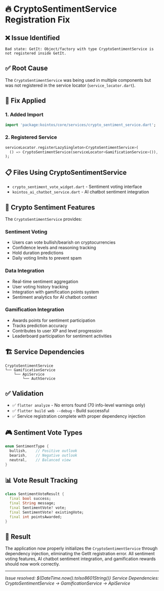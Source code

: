 # 🔥 CryptoSentimentService Registration Fix

## ❌ **Issue Identified**
```
Bad state: GetIt: Object/factory with type CryptoSentimentService is not registered inside GetIt.
```

## ✅ **Root Cause**
The `CryptoSentimentService` was being used in multiple components but was not registered in the service locator (`service_locator.dart`).

## 🔧 **Fix Applied**

### **1. Added Import**
```dart
import 'package:kointos/core/services/crypto_sentiment_service.dart';
```

### **2. Registered Service**
```dart
serviceLocator.registerLazySingleton<CryptoSentimentService>(
  () => CryptoSentimentService(serviceLocator<GamificationService>()),
);
```

## 📋 **Files Using CryptoSentimentService**
- `crypto_sentiment_vote_widget.dart` - Sentiment voting interface
- `kointos_ai_chatbot_service.dart` - AI chatbot sentiment integration

## 🎯 **Crypto Sentiment Features**
The `CryptoSentimentService` provides:

### **Sentiment Voting**
- Users can vote bullish/bearish on cryptocurrencies
- Confidence levels and reasoning tracking
- Hold duration predictions
- Daily voting limits to prevent spam

### **Data Integration**
- Real-time sentiment aggregation
- User voting history tracking
- Integration with gamification points system
- Sentiment analytics for AI chatbot context

### **Gamification Integration**
- Awards points for sentiment participation
- Tracks prediction accuracy
- Contributes to user XP and level progression
- Leaderboard participation for sentiment activities

## 🏗️ **Service Dependencies**
```
CryptoSentimentService
└── GamificationService
    └── ApiService
        └── AuthService
```

## ✅ **Validation**
- ✅ `flutter analyze` - No errors found (70 info-level warnings only)
- ✅ `flutter build web --debug` - Build successful
- ✅ Service registration complete with proper dependency injection

## 🎮 **Sentiment Vote Types**
```dart
enum SentimentType {
  bullish,    // Positive outlook
  bearish,    // Negative outlook
  neutral,    // Balanced view
}
```

## 📊 **Vote Result Tracking**
```dart
class SentimentVoteResult {
  final bool success;
  final String message;
  final SentimentVote? vote;
  final SentimentVote? existingVote;
  final int pointsAwarded;
}
```

## 🚀 **Result**
The application now properly initializes the `CryptoSentimentService` through dependency injection, eliminating the GetIt registration error. All sentiment voting features, AI chatbot sentiment integration, and gamification rewards should now work correctly.

---

*Issue resolved: ${DateTime.now().toIso8601String()}*
*Service Dependencies: CryptoSentimentService → GamificationService → ApiService*
